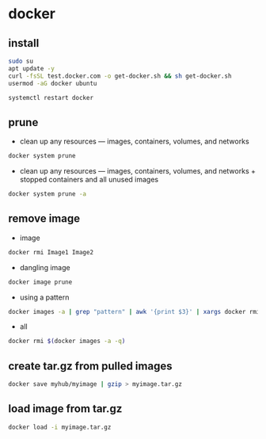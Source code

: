 # docker
## install
```bash
sudo su
apt update -y
curl -fsSL test.docker.com -o get-docker.sh && sh get-docker.sh
usermod -aG docker ubuntu

systemctl restart docker
```
## prune
- clean up any resources — images, containers, volumes, and networks
```bash
docker system prune
```
- clean up any resources — images, containers, volumes, and networks + stopped containers and all unused images
```bash
docker system prune -a
```
## remove image
- image
```bash
docker rmi Image1 Image2
```
- dangling image
```bash
docker image prune
```
- using a pattern
```bash
docker images -a | grep "pattern" | awk '{print $3}' | xargs docker rmi
```
- all
```bash
docker rmi $(docker images -a -q)
```
## create tar.gz from pulled images
```bash
docker save myhub/myimage | gzip > myimage.tar.gz
```
## load image from tar.gz
```bash
docker load -i myimage.tar.gz
```
